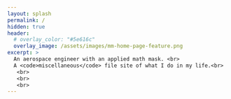 ```yaml
---
layout: splash
permalink: /
hidden: true
header:
  # overlay_color: "#5e616c"
  overlay_image: /assets/images/mm-home-page-feature.png
excerpt: >
  An aerospace engineer with an applied math mask. <br>
  A <code>miscellaneous</code> file site of what I do in my life.<br>
   <br>
   <br>
   <br>
---
```


